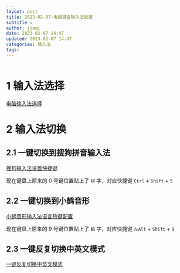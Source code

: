 ```yaml
---
layout: post
title: 2023-02-07-电脑键盘输入法配置
subtitle :
author: jiaqi
date: 2023-02-07 14:47
updated: 2023-02-07 14:47
categories: 输入法
tags: 
---
```

```toc
```

# 1 输入法选择

[电脑输入法选择](https://bingjiaqi123.github.io/2023/02/08/电脑输入法选择/)

# 2 输入法切换

## 2.1 一键切换到搜狗拼音输入法

[搜狗输入法设置快捷键](https://bingjiaqi123.github.io/2023/02/08/搜狗输入法设置快捷键/)

现在键盘上原来的 0 号键位置贴上了 `拼` 字，对应快捷键 `Ctrl` + `Shift` + `5`

## 2.2 一键切换到小鹤音形

[小鹤音形输入法语言热键配置](https://bingjiaqi123.github.io/2023/02/08/小鹤音形输入法语言热键配置/)

现在键盘上原来的 9 号键位置贴上了 `鹤` 字，对应快捷键 `左Alt` + `Shift` + `9`

## 2.3 一键反复切换中英文模式

[一键反复切换中英文模式](https://bingjiaqi123.github.io/2023/02/08/一键反复切换中英文模式/)